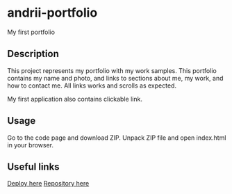 # andrii-portfolio
My first portfolio

## Description

This project represents my portfolio with my work samples.
This portfolio contains my name and photo, and links to sections about me, my work, and how to contact me.
All links works and scrolls as expected.

My first application also contains clickable link.

## Usage

Go to the code page and download ZIP.
Unpack ZIP file and open index.html in your browser.

## Useful links
[Deploy here](AndriiMedvediev987.github.io/andrii-portfolio)
[Repository here](https://github.com/AndriiMedvediev987/andrii-portfolio.git)
